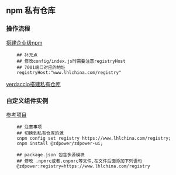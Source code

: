 ## npm 私有仓库

### 操作流程

[搭建企业级npm](https://juejin.cn/post/6844904196651630599#heading-8)

```shell
    ## 补充点
    ## 修改config/index.js时需要注意registryHost
    ## 7001端口对应的地址    
    registryHost:"www.lhlchina.com/registry" 
```

[verdaccio搭建私有仓库](https://alili.tech/archive/9713e794/)

### 自定义组件实例

[参考项目](https://github.com/zuley/vue-color-picker)

```shell
    ## 注意事项
    ## 切换到私有仓库的源
    cnpm config set registry https://www.lhlchina.com/registry; 
    cnpm install @zdpower/zdpower-ui;
```

```shell
    ## package.json 包含多源模块
    ## 修改 .npmrc或者.cnpmrc等文件,在文件后面添加下列语句
    @zdpower:registry=https://www.lhlchina.com/registry
```





